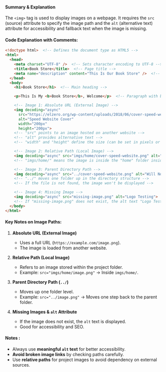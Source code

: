 #### **Summary & Explanation**

The `<img>` tag is used to display images on a webpage. It requires the `src` (source) attribute to specify the image path and the `alt` (alternative text) attribute for accessibility and fallback text when the image is missing.

#### **Code Explanation with Comments:**

```html
<!doctype html>  <!-- Defines the document type as HTML5 -->
<html>
  <head>
    <meta charset="UTF-8" />  <!-- Sets character encoding to UTF-8 -->
    <title>Book Store</title>  <!-- Page title -->
    <meta name="description" content="This Is Our Book Store" />  <!-- Meta description -->
  </head>
  <body>
    <h1>Book Store</h1>  <!-- Main heading -->

    <p>This Is My <b>Book Store</b>, Welcome</p>  <!-- Paragraph with bold text -->

    <!-- Image 1: Absolute URL (External Image) -->
    <img decoding="async"
      src="https://elzero.org/wp-content/uploads/2018/06/cover-speed-website.png"
      alt="Speed Website Cover"
      width="200px"
      height="200px">
    <!-- "src" points to an image hosted on another website -->
    <!-- "alt" provides alternative text -->
    <!-- "width" and "height" define the size (can be set in pixels or percentages) -->

    <!-- Image 2: Relative Path (Local Image) -->
    <img decoding="async" src="imgs/home/cover-speed-website.png" alt="Local Image">
    <!-- "imgs/home/" means the image is inside the "home" folder inside "imgs" -->

    <!-- Image 3: Parent Directory Path -->
    <img decoding="async" src="../cover-speed-website.png" alt="Will Not Show">
    <!-- "../" moves one folder up in the directory structure -->
    <!-- If the file is not found, the image won't be displayed -->

    <!-- Image 4: Missing Image -->
    <img decoding="async" src="missing-image.png" alt="Logo Testing">
    <!-- If "missing-image.png" does not exist, the alt text "Logo Testing" will appear -->
  </body>
</html>
```

#### **Key Notes on Image Paths:**

1. **Absolute URL (External Image)**
    
    - Uses a full URL (`https://example.com/image.png`).
    - The image is loaded from another website.
2. **Relative Path (Local Image)**
    
    - Refers to an image stored within the project folder.
    - Example: `src="imgs/home/image.png"` → Inside `imgs/home/`.
3. **Parent Directory Path (`../`)**
    
    - Moves up one folder level.
    - Example: `src="../image.png"` → Moves one step back to the parent folder.
4. **Missing Images & `alt` Attribute**
    
    - If the image does not exist, the `alt` text is displayed.
    - Good for accessibility and SEO.

#### **Notes :**

- Always use **meaningful `alt` text** for better accessibility.
- **Avoid broken image links** by checking paths carefully.
- Use **relative paths** for project images to avoid dependency on external sources.
